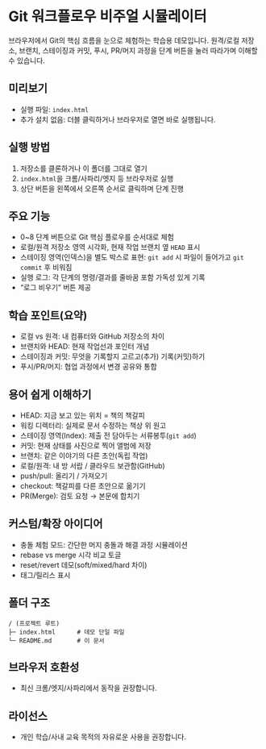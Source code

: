 # Git 워크플로우 비주얼 시뮬레이터

브라우저에서 Git의 핵심 흐름을 눈으로 체험하는 학습용 데모입니다. 원격/로컬 저장소, 브랜치, 스테이징과 커밋, 푸시, PR/머지 과정을 단계 버튼을 눌러 따라가며 이해할 수 있습니다.

## 미리보기
- 실행 파일: `index.html`
- 추가 설치 없음: 더블 클릭하거나 브라우저로 열면 바로 실행됩니다.

## 실행 방법
1. 저장소를 클론하거나 이 폴더를 그대로 열기
2. `index.html`을 크롬/사파리/엣지 등 브라우저로 실행
3. 상단 버튼을 왼쪽에서 오른쪽 순서로 클릭하며 단계 진행

## 주요 기능
- 0~8 단계 버튼으로 Git 핵심 플로우를 순서대로 체험
- 로컬/원격 저장소 영역 시각화, 현재 작업 브랜치 옆 `HEAD` 표시
- 스테이징 영역(인덱스)을 별도 박스로 표현: `git add` 시 파일이 들어가고 `git commit` 후 비워짐
- 실행 로그: 각 단계의 명령/결과를 줄바꿈 포함 가독성 있게 기록
- “로그 비우기” 버튼 제공

## 학습 포인트(요약)
- 로컬 vs 원격: 내 컴퓨터와 GitHub 저장소의 차이
- 브랜치와 HEAD: 현재 작업선과 포인터 개념
- 스테이징과 커밋: 무엇을 기록할지 고르고(추가) 기록(커밋)하기
- 푸시/PR/머지: 협업 과정에서 변경 공유와 통합

## 용어 쉽게 이해하기
- HEAD: 지금 보고 있는 위치 = 책의 책갈피
- 워킹 디렉터리: 실제로 문서 수정하는 책상 위 원고
- 스테이징 영역(Index): 제출 전 담아두는 서류봉투(`git add`)
- 커밋: 현재 상태를 사진으로 찍어 앨범에 저장
- 브랜치: 같은 이야기의 다른 초안(독립 작업)
- 로컬/원격: 내 방 서랍 / 클라우드 보관함(GitHub)
- push/pull: 올리기 / 가져오기
- checkout: 책갈피를 다른 초안으로 옮기기
- PR(Merge): 검토 요청 → 본문에 합치기

## 커스텀/확장 아이디어
- 충돌 체험 모드: 간단한 머지 충돌과 해결 과정 시뮬레이션
- rebase vs merge 시각 비교 토글
- reset/revert 데모(soft/mixed/hard 차이)
- 태그/릴리스 표시

## 폴더 구조
```
/ (프로젝트 루트)
├─ index.html      # 데모 단일 파일
└─ README.md       # 이 문서
```

## 브라우저 호환성
- 최신 크롬/엣지/사파리에서 동작을 권장합니다.

## 라이선스
- 개인 학습/사내 교육 목적의 자유로운 사용을 권장합니다.


